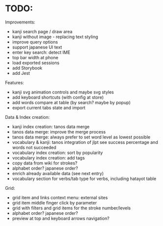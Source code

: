 # TODO:

Improvements:

- kanji search page / draw area
- kanji without image - replacing text styling
- improve query options
- support japanese UI text
- enter key search: detect IME
- top bar width at phone
- load exported sessions
- add Storybook
- add Jest

Features:

- kanji svg animation controls and maybe svg styles
- add keyboard shortcuts (with config at store)
- add words compare at table (by search? maybe by popup)
- export current tabs state and import

Data & Index creation:

- kanji index creation: tanos data merge
- tanos data merge: improve the merge process
- tanos data merge: always prefer to set word level as lowest possible
- vocabulary & kanji: tanos integration of jlpt see success percentage and words not succeeded
- vocabulary index creation: sort by popularity
- vocabulary index creation: add tags
- copy data from wiki for strokes?
- alphabet order? japanese order?
- enrich already available data (see next entry)
- vocabulary section for verbs/tab type for verbs, including hatayot table

Grid:

- grid item and links context menu: external sites
- grid item middle finger click by parameter
- grid with filters and grid items for the stroke number/levels
- alphabet order? japanese order?
- preview at top and keyboard arrows navigation?
